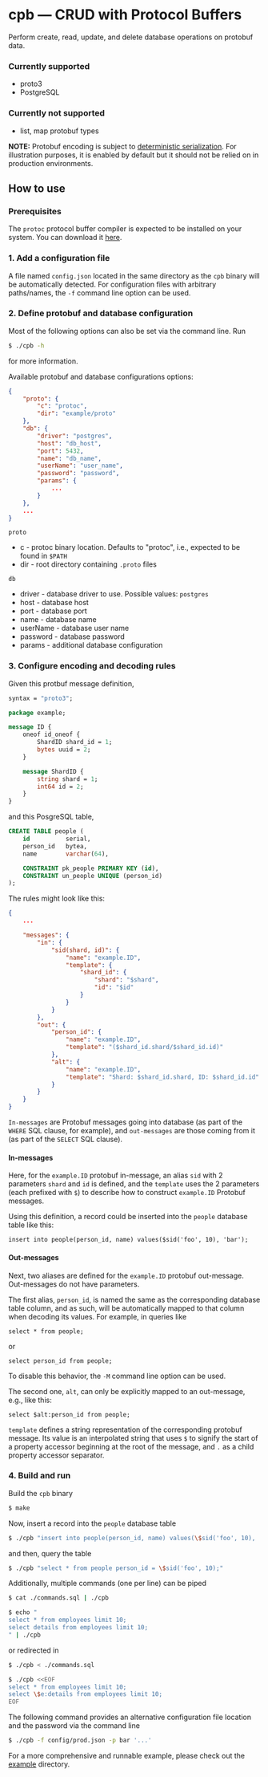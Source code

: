 # cpb — CRUD with Protocol Buffers

Perform create, read, update, and delete database operations on protobuf data.

### Currently supported 
- proto3
- PostgreSQL

### Currently not supported
- list, map protobuf types

**NOTE:** Protobuf encoding is subject to [deterministic serialization](https://pkg.go.dev/google.golang.org/protobuf/proto#MarshalOptions). For illustration purposes, it is enabled by default but it should not be relied on in production environments.

## How to use

### Prerequisites
The `protoc` protocol buffer compiler is expected to be installed on your system. You can download it [here](https://github.com/protocolbuffers/protobuf#protocol-compiler-installation).

### 1. Add a configuration file
A file named `config.json` located in the same directory as the `cpb` binary will be automatically detected. For configuration files with arbitrary paths/names, the `-f` command line option can be used.

### 2. Define protobuf and database configuration
Most of the following options can also be set via the command line. Run
```bash
$ ./cpb -h
```
for more information.

Available protobuf and database configurations options:
```json
{
    "proto": {
        "c": "protoc",
        "dir": "example/proto"
    },
    "db": {
        "driver": "postgres",
        "host": "db_host",
        "port": 5432,
        "name": "db_name",
        "userName": "user_name",
        "password": "password",
        "params": {
            ...
        }
    },
    ...
}
```

`proto`
- c - protoc binary location. Defaults to "protoc", i.e., expected to be found in `$PATH`
- dir - root directory containing `.proto` files

`db`
- driver - database driver to use. Possible values: `postgres`
- host - database host
- port - database port
- name - database name
- userName - database user name
- password - database password
- params - additional database configuration

### 3. Configure encoding and decoding rules
Given this protbuf message definition,
```protobuf
syntax = "proto3";

package example;

message ID {
    oneof id_oneof {
        ShardID shard_id = 1;
        bytes uuid = 2;
    }

    message ShardID {
        string shard = 1;
        int64 id = 2;
    }
}
```
and this PosgreSQL table,
```sql
CREATE TABLE people (
    id          serial,
    person_id   bytea,
    name        varchar(64), 

    CONSTRAINT pk_people PRIMARY KEY (id),
    CONSTRAINT un_people UNIQUE (person_id)
);
```
The rules might look like this:
```json
{
    ...

    "messages": {
        "in": {
            "sid(shard, id)": {
                "name": "example.ID",
                "template": {
                    "shard_id": {
                        "shard": "$shard",
                        "id": "$id"
                    }
                }
            }
        },
        "out": {
            "person_id": {
                "name": "example.ID",
                "template": "($shard_id.shard/$shard_id.id)"
            },
            "alt": {
                "name": "example.ID",
                "template": "Shard: $shard_id.shard, ID: $shard_id.id"
            }
        }
    }
}
```

`In-messages` are Protobuf messages going into database (as part of the `WHERE` SQL clause, for example), and `out-messages` are those coming from it (as part of the `SELECT` SQL clause).

#### In-messages
Here, for the `example.ID` protobuf in-message, an alias `sid` with 2 parameters `shard` and `id` is defined, and the `template` uses the 2 parameters (each prefixed with `$`) to describe how to construct `example.ID` Protobuf messages.

Using this definition, a record could be inserted into the `people` database table like this:
```
insert into people(person_id, name) values($sid('foo', 10), 'bar');
```

#### Out-messages
Next, two aliases are defined for the `example.ID` protobuf out-message. Out-messages do not have parameters.

The first alias, `person_id`, is named the same as the corresponding database table column, and as such, will be automatically mapped to that column when decoding its values. For example, in queries like
```
select * from people;
```
or
```
select person_id from people;
```
To disable this behavior, the `-M` command line option can be used.

The second one, `alt`, can only be explicitly mapped to an out-message, e.g., like this:
```
select $alt:person_id from people;
```

`template` defines a string representation of the corresponding protobuf message. Its value is an interpolated string that uses `$` to signify the start of a property accessor beginning at the root of the message, and `.` as a child property accessor separator.

### 4. Build and run
Build the `cpb` binary
```bash
$ make
```

Now, insert a record into the `people` database table
```bash
$ ./cpb "insert into people(person_id, name) values(\$sid('foo', 10), 'bar');"
```

and then, query the table
```bash
$ ./cpb "select * from people person_id = \$sid('foo', 10);"
```

Additionally, multiple commands (one per line) can be piped
```bash
$ cat ./commands.sql | ./cpb

$ echo "
select * from employees limit 10;
select details from employees limit 10;
" | ./cpb 
```
or redirected in
```bash
$ ./cpb < ./commands.sql

$ ./cpb <<EOF
select * from employees limit 10;
select \$e:details from employees limit 10;
EOF
```

The following command provides an alternative configuration file location and the password via the command line
```bash
$ ./cpb -f config/prod.json -p bar '...'
```

For a more comprehensive and runnable example, please check out the [example](example) directory.